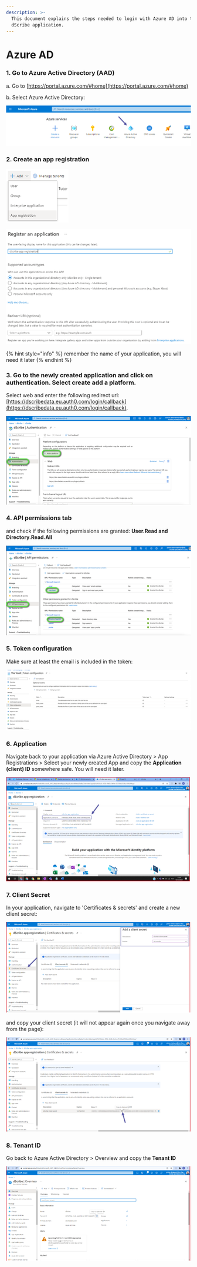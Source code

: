 ```yaml
---
description: >-
  This document explains the steps needed to login with Azure AD into the
  dScribe application.
---
```


# Azure AD

### 1. Go to Azure Active Directory (AAD)

a.     Go to [https://portal.azure.com/#home](https://portal.azure.com/#home)

b.     Select Azure Active Directory:

![](<../../.gitbook/assets/Picture 1.png>)

### 2. Create an app registration

![](../../.gitbook/assets/Picture2.png)

![](../../.gitbook/assets/Picture3.png)

{% hint style="info" %}
remember the name of your application, you will need it later
{% endhint %}

### 3. Go to the newly created application and click on authentication. Select create add a platform.

Select web and enter the following redirect url: [https://dscribedata.eu.auth0.com/login/callback](https://dscribedata.eu.auth0.com/login/callback).

![](../../.gitbook/assets/platformconfig.png)

### 4. API permissions tab&#x20;

and check if the following permissions are granted: **User.Read and Directory.Read.All**

![](../../.gitbook/assets/apipermissions.png)

### **5. Token configuration**

Make sure at least the email is included in the token:

![](../../.gitbook/assets/tokenconfig.png)

### 6. Application

Navigate back to your application via Azure Active Directory > App Registrations > Select your newly created App and copy the **Application (client) ID** somewhere safe. You will need it later.

![](../../.gitbook/assets/appid.png)

### 7. Client Secret

In your application, navigate to 'Certificates & secrets' and create a new client secret:

![](../../.gitbook/assets/createsecret.png)

and copy your client secret (it will not appear again once you navigate away from the page):

![](../../.gitbook/assets/copysecret.png)

### 8. Tenant ID

Go back to Azure Active Directory > Overview and copy the **Tenant ID**

![](../../.gitbook/assets/tenantid.png)
